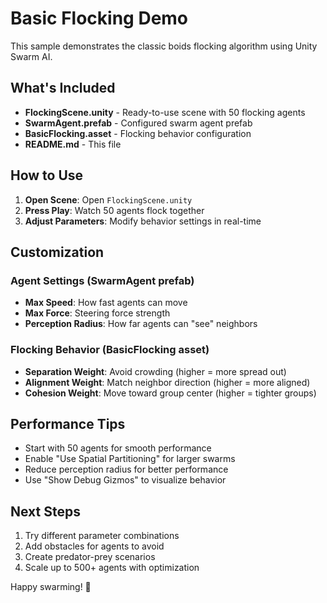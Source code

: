 # Basic Flocking Demo

This sample demonstrates the classic boids flocking algorithm using Unity Swarm AI.

## What's Included

- **FlockingScene.unity** - Ready-to-use scene with 50 flocking agents
- **SwarmAgent.prefab** - Configured swarm agent prefab
- **BasicFlocking.asset** - Flocking behavior configuration
- **README.md** - This file

## How to Use

1. **Open Scene**: Open `FlockingScene.unity`
2. **Press Play**: Watch 50 agents flock together
3. **Adjust Parameters**: Modify behavior settings in real-time

## Customization

### Agent Settings (SwarmAgent prefab)
- **Max Speed**: How fast agents can move
- **Max Force**: Steering force strength
- **Perception Radius**: How far agents can "see" neighbors

### Flocking Behavior (BasicFlocking asset)
- **Separation Weight**: Avoid crowding (higher = more spread out)
- **Alignment Weight**: Match neighbor direction (higher = more aligned)
- **Cohesion Weight**: Move toward group center (higher = tighter groups)

## Performance Tips

- Start with 50 agents for smooth performance
- Enable "Use Spatial Partitioning" for larger swarms
- Reduce perception radius for better performance
- Use "Show Debug Gizmos" to visualize behavior

## Next Steps

1. Try different parameter combinations
2. Add obstacles for agents to avoid
3. Create predator-prey scenarios
4. Scale up to 500+ agents with optimization

Happy swarming! 🐝